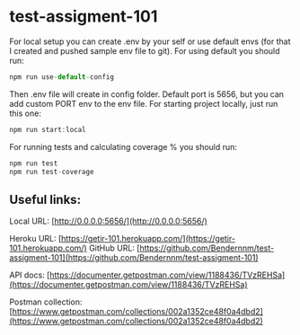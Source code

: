 # test-assigment-101

For local setup you can create .env by your self or use default envs (for that I created and pushed sample env file to git).
For using default you should run:

```jsx
npm run use-default-config
```

Then .env file will create in config folder. Default port is 5656, but you can add custom PORT env to the env file.
For starting project locally, just run this one:

```jsx
npm run start:local
```

For running tests and calculating coverage % you should run:

```jsx
npm run test
npm run test-coverage
```

## Useful links:

Local URL: [http://0.0.0.0:5656/](http://0.0.0.0:5656/)

Heroku URL: [https://getir-101.herokuapp.com/](https://getir-101.herokuapp.com/)
GitHub URL: [https://github.com/Bendernnm/test-assigment-101](https://github.com/Bendernnm/test-assigment-101)

API docs: [https://documenter.getpostman.com/view/1188436/TVzREHSa](https://documenter.getpostman.com/view/1188436/TVzREHSa)

Postman collection: [https://www.getpostman.com/collections/002a1352ce48f0a4dbd2](https://www.getpostman.com/collections/002a1352ce48f0a4dbd2)
